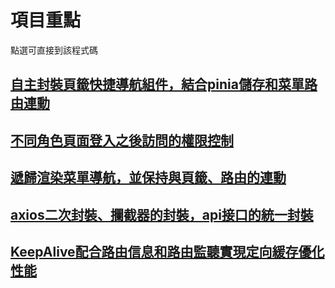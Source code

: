 
# 項目重點
點選可直接到該程式碼

## [自主封裝頁籤快捷導航組件，結合pinia儲存和菜單路由連動](src/layouts/TabsLayout.vue)

## [不同角色頁面登入之後訪問的權限控制](src/store/auth.ts)

## [遞歸渲染菜單導航，並保持與頁籤、路由的連動](src/components/Menu.vue)

## [axios二次封裝、攔截器的封裝，api接口的統一封裝](src/utils/axios.ts)

## [KeepAlive配合路由信息和路由監聽實現定向緩存優化性能](src/layouts/TabsLayout.vue)

